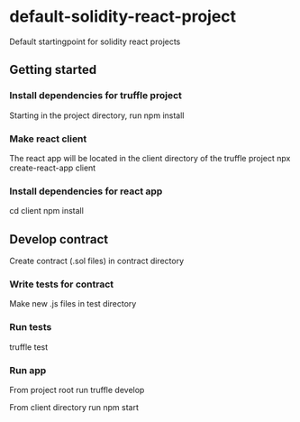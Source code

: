 # default-solidity-react-project
Default startingpoint for solidity react projects

## Getting started


### Install dependencies for truffle project
Starting in the project directory, run
npm install


### Make react client
The react app will be located in the client directory of the truffle project
npx create-react-app client


### Install dependencies for react app
cd client
npm install


## Develop contract
Create contract (.sol files) in contract directory


### Write tests for contract
Make new .js files in test directory


### Run tests
truffle test


### Run app
From project root run
truffle develop

From client directory run
npm start

